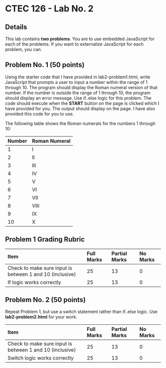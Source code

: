 # CTEC 126 - Lab No. 2

## Details

This lab contains **two problems**. You are to use embedded JavaScript for each of the problems. If you want to externalize JavaScript for each problem, you can.

## Problem No. 1 (50 points)

Using the starter code that I have provided in lab2-problem1.html, write JavaScript that prompts a user to input a number within the range of 1 through 10. The program should display the Roman numeral version of that number. If the number is outside the range of 1 through 10, the program should display an error message. Use if..else logic for this problem. The code should execute when the **START** button on the page is clicked which I have provided for you. The output should display on the page. I have also provided this code for you to use.

The following table shows the Roman numerals for the numbers 1 through 10:

| Number | Roman Numeral |
|:--|:--|
| 1 | I |
| 2  | II |
| 3 | III |
| 4 | IV |
| 5 | V |
| 6 | VI |
| 7 | VII |
| 8 | VIII |
| 9 | IX |
| 10 | X |

## Problem 1 Grading Rubric

| Item | Full Marks | Partial Marks | No Marks |
|:--|:--|:--|:--|
| Check to make sure input is between 1 and 10 (inclusive) | 25 | 13 | 0 |
| If logic works correctly | 25 | 13 | 0 |

## Problem No. 2 (50 points)

Repeat Problem 1, but use a switch statement rather than if..else logic. Use **lab2-problem2.html** for your work.

| Item | Full Marks | Partial Marks | No Marks |
|:--|:--|:--|:--|
| Check to make sure input is between 1 and 10 (inclusive) | 25 | 13 | 0 |
| Switch logic works correctly | 25 | 13 | 0 |